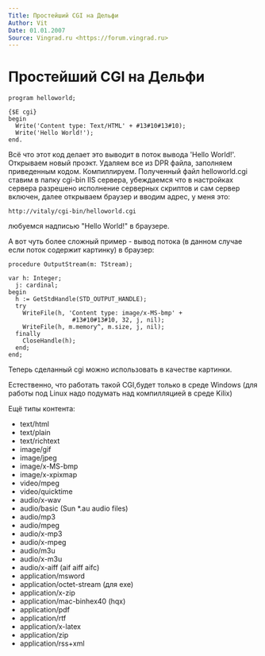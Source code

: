 ```yaml
---
Title: Простейший CGI на Дельфи
Author: Vit
Date: 01.01.2007
Source: Vingrad.ru <https://forum.vingrad.ru>
---
```



Простейший CGI на Дельфи
========================

    program helloworld;
     
    {$E cgi}
    begin
      Write('Content type: Text/HTML' + #13#10#13#10);
      Write('Hello World!');
    end.

Всё что этот код делает это выводит в поток вывода \'Hello World!\'.
Открываем новый проэкт. Удаляем все из DPR файла, заполняем приведенным
кодом. Компиллируем. Полученный файл helloworld.cgi ставим в папку
cgi-bin IIS сервера, убеждаемся что в настройках сервера разрешено
исполнение серверных скриптов и сам сервер включен, далее открываем
браузер и вводим адрес, у меня это:

    httр://vitaly/cgi-bin/helloworld.cgi

любуемся надписью "Hello World!" в браузере.

А вот чуть более сложный пример - вывод потока (в данном случае если
поток содержит картинку) в браузер:

    procedure OutputStream(m: TStream);
     
    var h: Integer;
      j: cardinal;
    begin
      h := GetStdHandle(STD_OUTPUT_HANDLE);
      try
        WriteFile(h, 'Content type: image/x-MS-bmp' +
                      #13#10#13#10, 32, j, nil);
        WriteFile(h, m.memory^, m.size, j, nil);
      finally
        CloseHandle(h);
      end;
    end;

Теперь сделанный cgi можно использовать в качестве картинки.

Естественно, что работать такой CGI,будет только в среде Windows (для
работы под Linux надо подумать над компилляцией в среде Kilix)

Ещё типы контента:

- text/html
- text/plain
- text/richtext
- image/gif
- image/jpeg
- image/x-MS-bmp
- image/x-xpixmap
- video/mpeg
- video/quicktime
- audio/x-wav
- audio/basic (Sun \*.au audio files)
- audio/mp3
- audio/mpeg
- audio/x-mp3
- audio/x-mpeg
- audio/m3u
- audio/x-m3u
- audio/x-aiff (aif aiff aifc)
- application/msword
- application/octet-stream (для exe)
- application/x-zip
- application/mac-binhex40 (hqx)
- application/pdf
- application/rtf
- application/x-latex
- application/zip
- application/rss+xml

